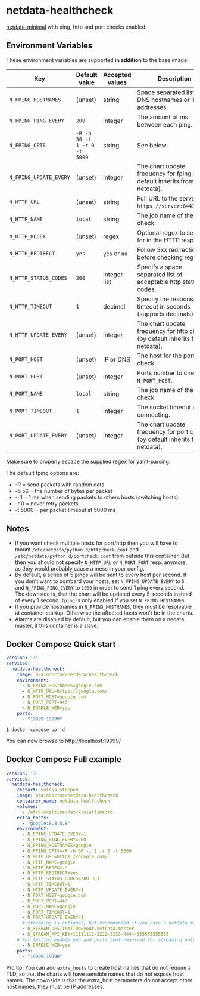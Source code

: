 # netdata-healthcheck

[netdata-minimal](https://github.com/ccremer/netdata-minimal) with ping, http and port checks enabled

## Environment Variables

These environment variables are supported **in addition** to the base image:

Key | Default value | Accepted values | Description
--- | ---           | ---             | ---
`N_FPING_HOSTNAMES`    | (unset) | string  | Space separated list of DNS hostnames or IP addresses.
`N_FPING_PING_EVERY`   | `200`   | integer | The amount of ms between each ping.
`N_FPING_OPTS`         | `-R -b 56 -i 1 -r 0 -t 5000` | string | See below.
`N_FPING_UPDATE_EVERY` | (unset) | integer | The chart update frequency for fping (by default inherits from netdata).
`N_HTTP_URL`           | (unset) | string  | Full URL to the server e.g. `https://server:8443/path`.
`N_HTTP_NAME`          | `local` | string  | The job name of the http check.
`N_HTTP_REGEX`         | (unset) | regex   | Optional regex to search for in the HTTP response.
`N_HTTP_REDIRECT`      | `yes`   | `yes` or `no` | Follow 3xx redirections before checking regex.
`N_HTTP_STATUS_CODES`  | `200`   | integer list | Specify a space separated list of acceptable http status codes.
`N_HTTP_TIMEOUT`       | `1`     | decimal | Specify the response timeout in seconds (supports decimals).
`N_HTTP_UPDATE_EVERY`  | (unset) | integer | The chart update frequency for http checks (by default inherits from netdata).
`N_PORT_HOST`          | (unset) | IP or DNS | The host for the port check.
`N_PORT_PORT`          | (unset) | integer | Ports number to check on `N_PORT_HOST`.
`N_PORT_NAME`          | `local` | string  | The job name of the port check.
`N_PORT_TIMEOUT`       | `1`     | integer | The socket timeout when connecting.
`N_PORT_UPDATE_EVERY`  | (unset) | integer | The chart update frequency for port checks (by default inherits from netdata).

Make sure to properly escape the supplied regex for yaml-parsing.

The default fping options are:
* -R      = send packets with random data
* -b 56   = the number of bytes per packet
* -i 1    = 1 ms when sending packets to others hosts (switching hosts)
* -r 0    = never retry packets
* -t 5000 = per packet timeout at 5000 ms


## Notes

* If you want check multiple hosts for port/http then you will have to mount `/etc/netdata/python.d/httpcheck.conf`
  and `/etc/netdata/python.d/portcheck.conf` from outside this container. But then you should not specify
  `N_HTTP_URL` or `N_PORT_PORT` resp. anymore, as they would probably cause a mess in your config.
* By default, a series of 5 pings will be sent to every host per second. If you don't want to bombard your
  hosts, set `N_FPING_UPDATE_EVERY` to `5` and `N_FPING_PING_EVERY` to `1000`
  in order to send 1 ping every second. The downside is, that the chart will be updated every 5 seconds
  instead of every 1 second. `fping` is only enabled if you set `N_FPING_HOSTNAMES`.
* If you provide hostnames in `N_FPING_HOSTNAMES`, they must be resolvable at container startup. Otherwise
  the affected hosts won't be in the charts.
* Alarms are disabled by default, but you can enable them on a nedata master, if this container is a slave.

## Docker Compose Quick start

```yaml
version: '3'
services:
  netdata-healthcheck:
    image: braindoctor/netdata-healthcheck
    environment:
      - N_FPING_HOSTNAMES=google.com
      - N_HTTP_URL=https://google.com/
      - N_PORT_HOST=google.com
      - N_PORT_PORT=443
      - N_ENABLE_WEB=yes
    ports:
      - "19999:19999"
```

`$ docker-compose up -d`

You can now browse to http://localhost:19999/

## Docker Compose Full example

```yaml
version: '3'
services:
  netdata-healthcheck:
    restart: unless-stopped
    image: braindoctor/netdata-healthcheck
    container_name: netdata-healthcheck
    volumes:
      - /etc/localtime:/etc/localtime:ro
    extra_hosts:
      - "google:8.8.8.8"
    environment:
      - N_FPING_UPDATE_EVERY=1
      - N_FPING_PING_EVERY=200
      - N_FPING_HOSTNAMES=google
      - N_FPING_OPTS=-R -b 56 -i 1 -r 0 -t 5000
      - N_HTTP_URL=https://google.com/
      - N_HTTP_NAME=google
      - N_HTTP_REGEX=.*
      - N_HTTP_REDIRECT=yes
      - N_HTTP_STATUS_CODES=200 301
      - N_HTTP_TIMEOUT=1
      - N_HTTP_UPDATE_EVERY=1
      - N_PORT_HOST=google.com
      - N_PORT_PORT=443
      - N_PORT_NAME=google
      - N_PORT_TIMEOUT=1
      - N_PORT_UPDATE_EVERY=1
      # streaming is optional, but recommended if you have a netdata master
      - N_STREAM_DESTINATION=your.netdata.master
      - N_STREAM_API_KEY=11111111-2222-3333-4444-555555555555
    # for testing enable web and ports (not required for streaming only):
      - N_ENABLE_WEB=yes
    ports:
      - "19999:19999"
```

Pro tip: You can add `extra_hosts` to create host names that do not require a TLD, so that
the charts will have sensible names that do not expose host names. The downside is that the
extra_host parameters do not accept other host names, they must be IP addresses.
